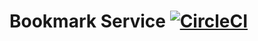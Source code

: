 # Bookmark Service [![CircleCI](https://circleci.com/gh/prabal-es/bookmark-service.svg?style=svg)](https://circleci.com/gh/prabal-es/bookmark-service)

